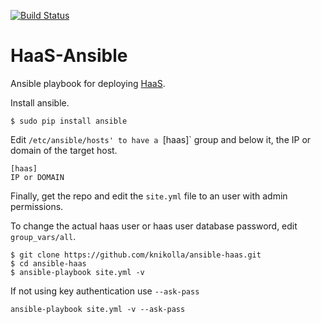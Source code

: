 [![Build Status](https://travis-ci.org/knikolla/ansible-haas.svg?branch=master)](https://travis-ci.org/knikolla/ansible-haas)

# HaaS-Ansible

Ansible playbook for deploying [HaaS](https://github.com/CCI-MOC/haas).

Install ansible.

```
$ sudo pip install ansible
```

Edit `/etc/ansible/hosts' to have a `[haas]` group and below it, the IP or domain of the target host.
```
[haas]
IP or DOMAIN
```

Finally, get the repo and edit the `site.yml` file to an user with admin permissions.

To change the actual haas user or haas user database password, edit `group_vars/all`.
```
$ git clone https://github.com/knikolla/ansible-haas.git
$ cd ansible-haas
$ ansible-playbook site.yml -v
```

If not using key authentication use `--ask-pass`
```
ansible-playbook site.yml -v --ask-pass
```